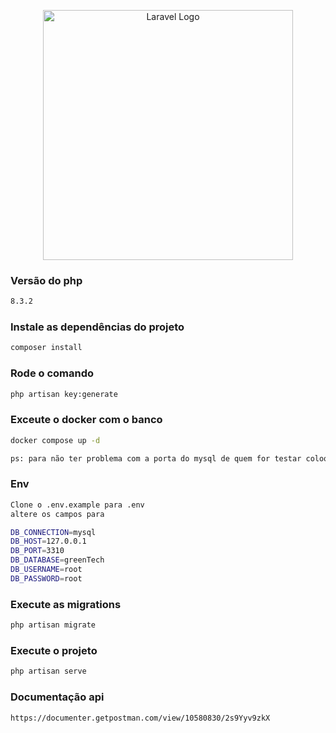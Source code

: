<p align="center"><a href="https://laravel.com" target="_blank"><img src="https://raw.githubusercontent.com/laravel/art/master/logo-lockup/5%20SVG/2%20CMYK/1%20Full%20Color/laravel-logolockup-cmyk-red.svg" width="400" alt="Laravel Logo"></a></p>

### Versão do php

```sh
8.3.2
```

### Instale as dependências do projeto

```sh
composer install
```

### Rode o comando

```sh
php artisan key:generate
```

### Exceute o docker com o banco

```sh
docker compose up -d

ps: para não ter problema com a porta do mysql de quem for testar coloquei na porta 8010
```

### Env

```sh
Clone o .env.example para .env
altere os campos para

DB_CONNECTION=mysql
DB_HOST=127.0.0.1
DB_PORT=3310
DB_DATABASE=greenTech
DB_USERNAME=root
DB_PASSWORD=root
```

### Execute as migrations

```sh
php artisan migrate
```

### Execute o projeto

```sh
php artisan serve
```

### Documentação api

```sh
https://documenter.getpostman.com/view/10580830/2s9Yyv9zkX
```
